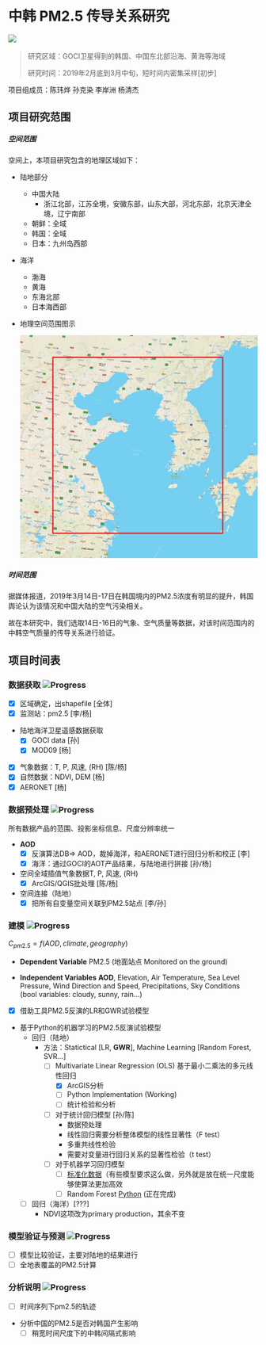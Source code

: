 # 中韩 PM2.5 传导关系研究

![](https://img.shields.io/badge/build-processing-brightgreen.svg)

> 研究区域：GOCI卫星得到的韩国、中国东北部沿海、黄海等海域
> 
> 研究时间：2019年2月底到3月中旬，短时间内密集采样[初步]

项目组成员：陈玮烨 孙克染 李岸洲 杨清杰

## 项目研究范围

##### 空间范围

空间上，本项目研究包含的地理区域如下：

* 陆地部分

  * 中国大陆
    * 浙江北部，江苏全境，安徽东部，山东大部，河北东部，北京天津全境，辽宁南部
  * 朝鲜：全域
  * 韩国：全域
  * 日本：九州岛西部

* 海洋

  * 渤海
  * 黄海
  * 东海北部
  * 日本海西部

* 地理空间范围图示

  ![image-20190726105751061](assets/image-20190726105751061.png)

##### 时间范围

据媒体报道，2019年3月14日-17日在韩国境内的PM2.5浓度有明显的提升，韩国舆论认为该情况和中国大陆的空气污染相关。

故在本研究中，我们选取14日-16日的气象、空气质量等数据，对该时间范围内的中韩空气质量的传导关系进行验证。

## 项目时间表

### 数据获取  ![Progress](http://progressed.io/bar/90)
+ [x] 区域确定，出shapefile [全体]
+ [x] 监测站：pm2.5 [李/杨]
+ 陆地海洋卫星遥感数据获取
  + [x] GOCI data [孙]
  + [x] MOD09 [杨]
+ [x] 气象数据：T, P, 风速, (RH) [陈/杨]
+ [x] 自然数据：NDVI, DEM [杨]
+ [x] AERONET [杨]

### 数据预处理  ![Progress](http://progressed.io/bar/75)

所有数据产品的范围、投影坐标信息、尺度分辨率统一


+ **AOD**
  + [x] 反演算法DB=> AOD，裁掉海洋，和AERONET进行回归分析和校正 [李]
  + [x] 海洋：通过GOCI的AOT产品结果，与陆地进行拼接 [孙/杨]
+ 空间全域插值气象数据T, P, 风速, (RH) 
  + [x] ArcGIS/QGIS批处理 [陈/杨]
+ 空间连接（陆地）
  + [x] 把所有自变量空间关联到PM2.5站点 [李/孙]

### 建模  ![Progress](http://progressed.io/bar/50)
$C_{pm2.5} = f(AOD, climate, geography)$
* **Dependent Variable**
PM2.5 (地面站点 Monitored on the ground)

* **Independent Variables**
**AOD**, Elevation, Air Temperature, Sea Level Pressure, Wind Direction and Speed, Precipitations, Sky Conditions (bool variables: cloudy, sunny, rain...)

- [x] 借助工具PM2.5反演的LR和GWR试验模型

* 基于Python的机器学习的PM2.5反演试验模型
  * 回归（陆地）
    * 方法：Statictical [LR, **GWR**], Machine Learning [Random Forest, SVR…]
      * [ ] Multivariate Linear Regression (OLS) 基于最小二乘法的多元线性回归
        * [x] ArcGIS分析
        * [ ] Python Implementation (Working)
        * [ ] 统计检验和分析
      * [ ] 对于统计回归模型 [孙/陈]
        * 数据预处理
        * 线性回归需要分析整体模型的线性显著性（F test）
        * 多重共线性检验
        * 需要对变量进行回归关系的显著性检验（t test） 
      * [ ] 对于机器学习回归模型
        - [ ] [标准化数据](https://docs.microsoft.com/en-us/azure/machine-learning/studio-module-reference/normalize-data)（有些模型要求这么做，另外就是放在统一尺度能够使算法更加高效
        - [ ] Random Forest [Python](https://towardsdatascience.com/random-forest-in-python-24d0893d51c0) (正在完成)
  * [ ] 回归（海洋）[???]
    * NDVI这项改为primary production，其余不变

### 模型验证与预测  ![Progress](http://progressed.io/bar/5)
+ [ ] 模型比较验证，主要对陆地的结果进行
+ [ ] 全地表覆盖的PM2.5计算

### 分析说明  ![Progress](http://progressed.io/bar/5)
+ [ ] 时间序列下pm2.5的轨迹
+ 分析中国的PM2.5是否对韩国产生影响
  + [ ] 稍宽时间尺度下的中韩间隔式影响
